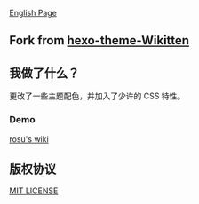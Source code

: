 [English Page](./README.md)

## Fork from [hexo-theme-Wikitten](https://github.com/zthxxx/hexo-theme-Wikitten)

## 我做了什么？

更改了一些主题配色，并加入了少许的 CSS 特性。

### Demo

[rosu's wiki](https://wiki.rosuh.me)

## 版权协议

[MIT LICENSE](./LICENSE)



